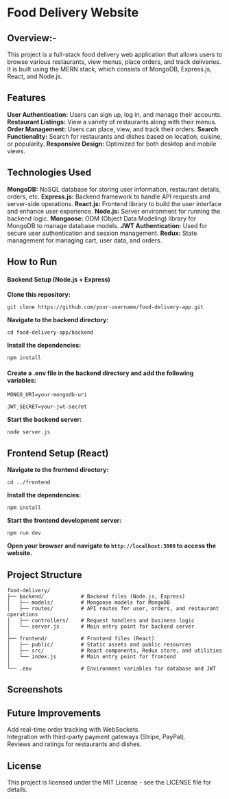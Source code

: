 # Food Delivery Website
## Overview:-
This project is a full-stack food delivery web application that allows users to browse various restaurants, view menus, place orders, and track deliveries. It is built using the MERN stack, which consists of MongoDB, Express.js, React, and Node.js.

## Features
**User Authentication:** Users can sign up, log in, and manage their accounts.
**Restaurant Listings:** View a variety of restaurants along with their menus.
**Order Management:** Users can place, view, and track their orders.
**Search Functionality:** Search for restaurants and dishes based on location, cuisine, or popularity.
**Responsive Design:** Optimized for both desktop and mobile views.

## Technologies Used
**MongoDB:** NoSQL database for storing user information, restaurant details, orders, etc.
**Express.js:** Backend framework to handle API requests and server-side operations.
**React.js:** Frontend library to build the user interface and enhance user experience.
**Node.js:** Server environment for running the backend logic.
**Mongoose:** ODM (Object Data Modeling) library for MongoDB to manage database models.
**JWT Authentication:** Used for secure user authentication and session management.
**Redux:** State management for managing cart, user data, and orders.

## How to Run
#### Backend Setup (Node.js + Express)
**Clone this repository:**<br>

`git clone https://github.com/your-username/food-delivery-app.git `<br>

**Navigate to the backend directory:**<br>

`cd food-delivery-app/backend`<br>

**Install the dependencies:**<br>

`npm install`

#### Create a .env file in the backend directory and add the following variables:

`MONGO_URI=your-mongodb-uri`<br>

`JWT_SECRET=your-jwt-secret`<br>

**Start the backend server:**

`node server.js`

## Frontend Setup (React)

**Navigate to the frontend directory:**<br>

`cd ../frontend`

**Install the dependencies:**<br>

`npm install`

**Start the frontend development server:**<br>

`npm run dev`

**Open your browser and navigate to `http://localhost:3000` to access the website.**

## Project Structure

`food-delivery/`<br>
`├── backend/            # Backend files (Node.js, Express)`<br>
`│   ├── models/         # Mongoose models for MongoDB`<br>
`│   ├── routes/         # API routes for user, orders, and restaurant operations`<br>
`│   ├── controllers/    # Request handlers and business logic`<br>
`│   └── server.js       # Main entry point for backend server`<br>
`│`<br>
`├── frontend/           # Frontend files (React)`<br>
`│   ├── public/         # Static assets and public resources`<br>
`│   ├── src/            # React components, Redux store, and utilities`<br>
`│   └── index.js        # Main entry point for frontend`<br>
`│`<br>
`└── .env                # Environment variables for database and JWT`<br>

## Screenshots

## Future Improvements
Add real-time order tracking with WebSockets.<br>
Integration with third-party payment gateways (Stripe, PayPal).<br>
Reviews and ratings for restaurants and dishes.

## License
This project is licensed under the MIT License - see the LICENSE file for details.
